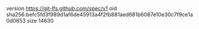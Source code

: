 version https://git-lfs.github.com/spec/v1
oid sha256:befc5fd3f989d1af6de45913a4f2fb881aed681b6087e10e30c7f9ce1a0d0853
size 14630
